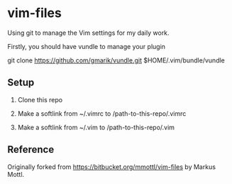 vim-files
========

Using git to manage the Vim settings for my daily work.

Firstly, you should have vundle to manage your plugin

git clone https://github.com/gmarik/vundle.git $HOME/.vim/bundle/vundle

Setup
-----
1. Clone this repo

2. Make a softlink from ~/.vimrc to /path-to-this-repo/.vimrc

3. Make a softlink from ~/.vim to /path-to-this-repo/.vim

Reference
---------
Originally forked from https://bitbucket.org/mmottl/vim-files by Markus Mottl.
